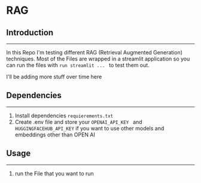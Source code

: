 # RAG
 

## Introduction
-------------
In this Repo I'm testing different RAG (Retrieval Augmented Generation) techniques. 
Most of the Files are wrapped in a streamlit application so you can run the files with `run streamlit ... ` to test them out. 

I'll be adding more stuff over time here




## Dependencies 
-------------

1. Install dependencies `requierements.txt `
2. Create .env file and store your  `OPENAI_API_KEY ` and `HUGGINGFACEHUB_API_KEY` if you want to use other models and embeddings other than OPEN AI


## Usage 
-------------

1. run the File that you want to run